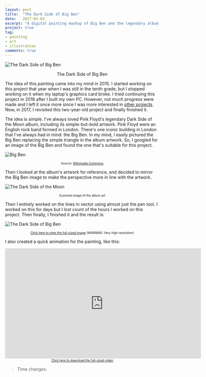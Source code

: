 ```yaml
---
layout: post
title:  "The Dark Side of Big Ben"
date:   2017-03-03
excerpt: "A digital painting mashup of Big Ben and the legendary album art."
project: true
tag:
- painting
- art
- illustration
comments: true
---
```


![The Dark Side of Big Ben](/assets/img/projects/dsobb_res.png)  
    
<center>The Dark Side of Big Ben</center>

The idea of this painting came into my mind in 2015. I started working on this
project that year when I was still in the tenth grade, but I stopped working on
it when my laptop's graphics card broke. I tried continuing this project in 2016
after I built my own PC. However, not much progress were made and I left it once
more since I was more interested in [other projects](https://laymonage.com/projects).  
Now, in 2017, I revisited this two-year-old project and finally finished it.  

The idea is simple. I've always loved Pink Floyd's legendary Dark Side of the Moon
album, including its simple-but-bold artwork. Pink Floyd were an English rock band
formed in London. There's one iconic building in London that I've always had in mind:
the Big Ben. In my mind, I easily pictured the Big Ben replacing the simple triangle
in the album artwork. So, I googled for an image of the Big Ben and found the one
that's suitable for this project.  
  

![Big Ben](https://upload.wikimedia.org/wikipedia/commons/e/ec/Big_Ben_-_Detalle.JPG)  
<center style="font-size: x-small;">Source: <a href="https://commons.wikimedia.org/wiki/File:Big_Ben_-_Detalle.JPG">Wikimedia Commons</a></center>  

Then I looked at the album's artwork for reference, and decided to mirror the Big Ben
image to make the perspective more in line with the artwork.  
  

![The Dark Side of the Moon](/assets/img/dsotm.png)  
<center style="font-size: x-small;">Scanned image of the album art</center>  
  
Then I entirely worked on the lines in vector using almost just the pen tool. I worked
on this for days but I lost count of the hours I worked on this project. Then finally,
I finished it and the result is:  
  

![The Dark Side of Big Ben](/assets/img/projects/dsobb_res.png)  
<center style="font-size: x-small;"><a href="/assets/img/projects/dsobb.png">Click here to view the full-sized image</a> (WARNING: Very high resolution)</center>  

I also created a quick animation for the painting, like this:
<center><iframe width="640" height="360" src="https://www.youtube.com/embed/CEDrikeKgZs" frameborder="0"> </iframe></center>
<center style="font-size: x-small;"><a href="https://github.com/laymonage/laymonage.github.io/raw/c9352ec20f55a057315287e89c3e76d94809d36f/assets/vid/projects/dsobb.mp4">Click here to download the full-sized video</a></center>  

> Time changes. 
